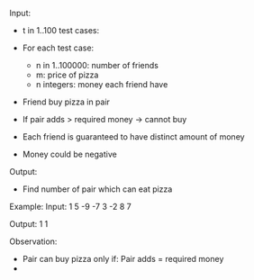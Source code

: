 Input:
- t in 1..100 test cases:
- For each test case:
    - n in 1..100000: number of friends
    - m: price of pizza
    - n integers: money each friend have

- Friend buy pizza in pair
- If pair adds > required money -> cannot buy
- Each friend is guaranteed to have distinct amount of money
- Money could be negative

Output:
- Find number of pair which can eat pizza

Example:
Input:
1
5 -9
-7 3 -2 8 7

Output:
1
1

Observation:
- Pair can buy pizza only if: Pair adds = required money
- 
